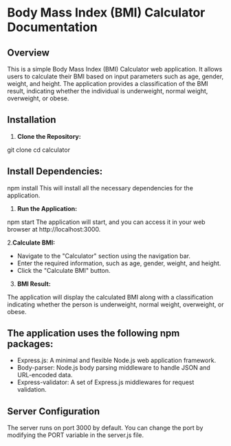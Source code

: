 # Body Mass Index (BMI) Calculator Documentation

## Overview

This is a simple Body Mass Index (BMI) Calculator web application. It allows users to calculate their BMI based on input parameters such as age, gender, weight, and height. The application provides a classification of the BMI result, indicating whether the individual is underweight, normal weight, overweight, or obese.


## Installation

1. **Clone the Repository:**

<p>
   git clone <repository-url>
   cd calculator
</p>


## Install Dependencies:

npm install
This will install all the necessary dependencies for the application.

1. **Run the Application:**

npm start
The application will start, and you can access it in your web browser at http://localhost:3000.

2.**Calculate BMI:**

- Navigate to the "Calculator" section using the navigation bar.
- Enter the required information, such as age, gender, weight, and height.
- Click the "Calculate BMI" button.

3. **BMI Result:**

The application will display the calculated BMI along with a classification indicating whether the person is underweight, normal weight, overweight, or obese.


## The application uses the following npm packages:

- Express.js: A minimal and flexible Node.js web application framework.
- Body-parser: Node.js body parsing middleware to handle JSON and URL-encoded data.
- Express-validator: A set of Express.js middlewares for request validation.


## Server Configuration
The server runs on port 3000 by default. You can change the port by modifying the PORT variable in the server.js file.


